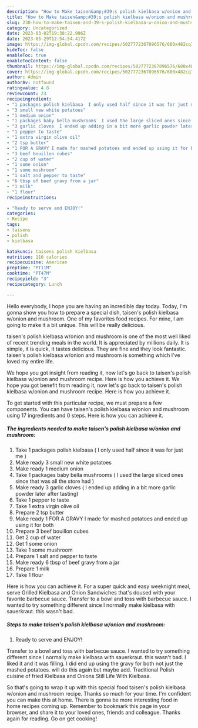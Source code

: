 ```yaml
---
description: "How to Make taisen&amp;#39;s polish kielbasa w/onion and mushroom yang Very Delicious}"
title: "How to Make taisen&amp;#39;s polish kielbasa w/onion and mushroom yang Very Delicious}"
slug: 230-how-to-make-taisen-and-39-s-polish-kielbasa-w-onion-and-mushroom-yang-very-delicious
category: Uncategorized
date: 2023-03-02T19:38:22.906Z
date: 2023-05-29T12:54:54.417Z
image: https://img-global.cpcdn.com/recipes/5027772367896576/680x482cq70/taisens-polish-kielbasa-wonion-and-mushroom-recipe-main-photo.jpg
hideToc: false
enableToc: true
enableTocContent: false
thumbnail: https://img-global.cpcdn.com/recipes/5027772367896576/680x482cq70/taisens-polish-kielbasa-wonion-and-mushroom-recipe-main-photo.jpg
cover: https://img-global.cpcdn.com/recipes/5027772367896576/680x482cq70/taisens-polish-kielbasa-wonion-and-mushroom-recipe-main-photo.jpg
author: Admin
authorAv: notfound
ratingvalue: 4.8
reviewcount: 23
recipeingredient:
- "1 packages polish kielbasa  I only used half since it was for just me "
- "3 small new white potatoes"
- "1 medium onion"
- "1 packages baby bella mushrooms  I used the large sliced ones since that was all the store had "
- "3 garlic cloves  I ended up adding in a bit more garlic powder later after tasting"
- "1 pepper to taste"
- "1 extra virgin olive oil"
- "2 tsp butter"
- "1 FOR A GRAVY I made for mashed potatoes and ended up using it for both"
- "3 beef bouillon cubes"
- "2 cup of water"
- "1 some onion"
- "1 some mushroom"
- "1 salt and pepper to taste"
- "6 tbsp of beef gravy from a jar"
- "1 milk"
- "1 flour"
recipeinstructions:

- "Ready to serve and ENJOY!"
categories:
- Recipe
tags:
- taisens
- polish
- kielbasa

katakunci: taisens polish kielbasa 
nutrition: 110 calories
recipecuisine: American
preptime: "PT11M"
cooktime: "PT47M"
recipeyield: "3"
recipecategory: Lunch

---
```



Hello everybody, I hope you are having an incredible day today. Today, I'm gonna show you how to prepare a special dish, taisen&#39;s polish kielbasa w/onion and mushroom. One of my favorites food recipes. For mine, I am going to make it a bit unique. This will be really delicious.

taisen&#39;s polish kielbasa w/onion and mushroom is one of the most well liked of recent trending meals in the world. It is appreciated by millions daily. It is simple, it is quick, it tastes delicious. They are fine and they look fantastic. taisen&#39;s polish kielbasa w/onion and mushroom is something which I've loved my entire life.

We hope you got insight from reading it, now let&#39;s go back to taisen&#39;s polish kielbasa w/onion and mushroom recipe. Here is how you achieve it. We hope you got benefit from reading it, now let&#39;s go back to taisen&#39;s polish kielbasa w/onion and mushroom recipe. Here is how you achieve it.


To get started with this particular recipe, we must prepare a few components. You can have taisen&#39;s polish kielbasa w/onion and mushroom using 17 ingredients and 0 steps. Here is how you can achieve it.

<!--inarticleads1-->

##### The ingredients needed to make taisen&#39;s polish kielbasa w/onion and mushroom:

1. Take 1 packages polish kielbasa ( I only used half since it was for just me )
1. Make ready 3 small new white potatoes
1. Make ready 1 medium onion
1. Take 1 packages baby bella mushrooms ( I used the large sliced ones since that was all the store had )
1. Make ready 3 garlic cloves ( I ended up adding in a bit more garlic powder later after tasting)
1. Take 1 pepper to taste
1. Take 1 extra virgin olive oil
1. Prepare 2 tsp butter
1. Make ready 1 FOR A GRAVY I made for mashed potatoes and ended up using it for both
1. Prepare 3 beef bouillon cubes
1. Get 2 cup of water
1. Get 1 some onion
1. Take 1 some mushroom
1. Prepare 1 salt and pepper to taste
1. Make ready 6 tbsp of beef gravy from a jar
1. Prepare 1 milk
1. Take 1 flour


Here is how you can achieve it. For a super quick and easy weeknight meal, serve Grilled Kielbasa and Onion Sandwiches that&#39;s doused with your favorite barbecue sauce. Transfer to a bowl and toss with barbecue sauce. I wanted to try something different since I normally make kielbasa with sauerkraut. this wasn&#39;t bad. 

<!--inarticleads2-->

##### Steps to make taisen&#39;s polish kielbasa w/onion and mushroom:


1. Ready to serve and ENJOY!

Transfer to a bowl and toss with barbecue sauce. I wanted to try something different since I normally make kielbasa with sauerkraut. this wasn&#39;t bad. I liked it and it was filling. I did end up using the gravy for both not just the mashed potatoes. will do this again but maybe add. Traditional Polish cuisine of fried Kielbasa and Onions Still Life With Kielbasa. 

So that's going to wrap it up with this special food taisen&#39;s polish kielbasa w/onion and mushroom recipe. Thanks so much for your time. I'm confident you can make this at home. There is gonna be more interesting food in home recipes coming up. Remember to bookmark this page in your browser, and share it to your loved ones, friends and colleague. Thanks again for reading. Go on get cooking!

